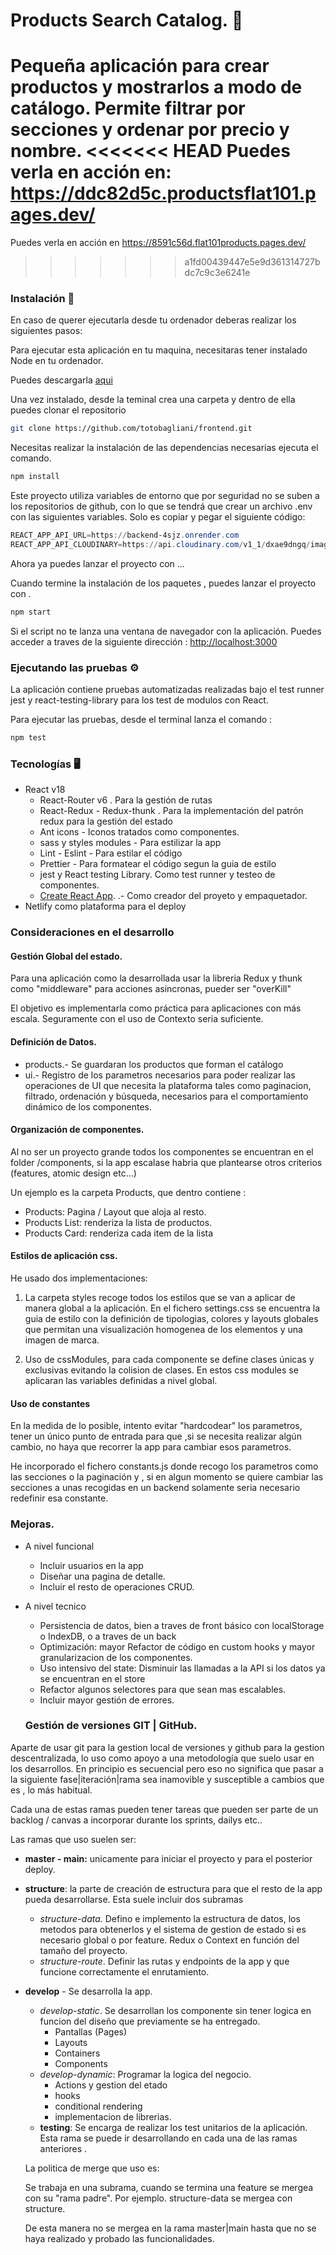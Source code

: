 # Products Search Catalog. 🛒

Pequeña aplicación para crear productos y mostrarlos a modo de catálogo.
Permite filtrar por secciones y ordenar por precio y nombre.
<<<<<<< HEAD
Puedes verla en acción en: https://ddc82d5c.productsflat101.pages.dev/
=======
Puedes verla en acción en https://8591c56d.flat101products.pages.dev/
>>>>>>> a1fd00439447e5e9d361314727bdc7c9c3e6241e

### Instalación 🔧

En caso de querer ejecutarla desde tu ordenador deberas realizar los siguientes pasos:

Para ejecutar esta aplicación en tu maquina, necesitaras tener instalado Node en tu ordenador.

Puedes descargarla [aqui](https://nodejs.org/en/)

Una vez instalado, desde la teminal crea una carpeta y dentro de ella puedes clonar el repositorio

```bash
git clone https://github.com/totobagliani/frontend.git
```

Necesitas realizar la instalación de las dependencias necesarias ejecuta el comando.

```bash
npm install
```

Este proyecto utiliza variables de entorno que por seguridad no se suben a los repositorios de github, con lo que se tendrá que crear un archivo .env con las siguientes variables. Solo es copiar y pegar el siguiente código:

```powershell
REACT_APP_API_URL=https://backend-4sjz.onrender.com
REACT_APP_API_CLOUDINARY=https://api.cloudinary.com/v1_1/dxae9dngq/image/upload

```

Ahora ya puedes lanzar el proyecto con ...

Cuando termine la instalación de los paquetes , puedes lanzar el proyecto con .

```bash
npm start
```

Si el script no te lanza una ventana de navegador con la aplicación. Puedes acceder a traves de la siguiente dirección : [http://localhost:3000](http://localhost:3000)

### Ejecutando las pruebas ⚙️

La aplicación contiene pruebas automatizadas realizadas bajo el test runner jest y react-testing-library para los test de modulos con React.

Para ejecutar las pruebas, desde el terminal lanza el comando :

```bash
npm test
```

### Tecnologías 🖥

- React v18
  - React-Router v6 . Para la gestión de rutas
  - React-Redux - Redux-thunk . Para la implementación del patrón redux para la gestión del estado
  - Ant icons - Iconos tratados como componentes.
  - sass y styles modules - Para estilizar la app
  - Lint - Eslint - Para estilar el código
  - Prettier - Para formatear el código segun la guia de estilo
  - jest y React testing Library. Como test runner y testeo de componentes.
  - [Create React App](https://github.com/facebook/create-react-app). .- Como creador del proyeto y empaquetador.
- Netlify como plataforma para el deploy

### Consideraciones en el desarrollo

#### Gestión Global del estado.

Para una aplicación como la desarrollada usar la libreria Redux y thunk como "middleware" para acciones asincronas, pueder ser "overKill"

El objetivo es implementarla como práctica para aplicaciones con más escala.
Seguramente con el uso de Contexto seria suficiente.

#### Definición de Datos.

- products.- Se guardaran los productos que forman el catálogo
- ui.- Registro de los parametros necesarios para poder realizar las operaciones de UI que necesita la plataforma tales como paginacion, filtrado, ordenación y búsqueda, necesarios para el comportamiento dinámico de los componentes.

#### Organización de componentes.

Al no ser un proyecto grande todos los componentes se encuentran en el folder /components, si la app escalase habria que plantearse otros criterios (features, atomic design etc...)

Un ejemplo es la carpeta Products, que dentro contiene :

- Products: Pagina / Layout que aloja al resto.
- Products List: renderiza la lista de productos.
- Products Card: renderiza cada item de la lista

#### Estilos de aplicación css.

He usado dos implementaciones:

1.  La carpeta styles recoge todos los estilos que se van a aplicar de manera global a la aplicación. En el fichero settings.css se encuentra la guia de estilo con la definición de tipologias, colores y layouts globales que permitan una visualización homogenea de los elementos y una imagen de marca.

2.  Uso de cssModules, para cada componente se define clases únicas y exclusivas evitando la colision de clases. En estos css modules se aplicaran las variables definidas a nivel global.

#### Uso de constantes

En la medida de lo posible, intento evitar "hardcodear" los parametros, tener un único punto de entrada para que ,si se necesita realizar algún cambio, no haya que recorrer la app para cambiar esos parametros.

He incorporado el fichero constants.js donde recogo los parametros como las secciones o la paginación y , si en algun momento se quiere cambiar las secciones a unas recogidas en un backend solamente seria necesario redefinir esa constante.

### Mejoras.

- A nivel funcional
  - Incluir usuarios en la app
  - Diseñar una pagina de detalle.
  - Incluir el resto de operaciones CRUD.
- A nivel tecnico

  - Persistencia de datos, bien a traves de front básico con localStorage o IndexDB, o a traves de un back
  - Optimización: mayor Refactor de código en custom hooks y mayor granularizacion de los componentes.
  - Uso intensivo del state: Disminuir las llamadas a la API si los datos ya se encuentran en el store
  - Refactor algunos selectores para que sean mas escalables.
  - Incluir mayor gestión de errores.

  ### Gestión de versiones GIT | GitHub.

Aparte de usar git para la gestion local de versiones y github para la gestion descentralizada, lo uso como apoyo a una metodología que suelo usar en los desarrollos. En principio es secuencial pero eso no significa que pasar a la siguiente fase|iteración|rama sea inamovible y susceptible a cambios que es , lo más habitual.

Cada una de estas ramas pueden tener tareas que pueden ser parte de un backlog / canvas a incorporar durante los sprints, dailys etc..

Las ramas que uso suelen ser:

- **master - main:** unicamente para iniciar el proyecto y para el posterior deploy.
- **structure**: la parte de creación de estructura para que el resto de la app pueda
  desarrollarse. Esta suele incluir dos subramas

  - _structure-data._ Defino e implemento la estructura de datos, los metodos para obtenerlos y el sistema de gestion de estado si es necesario global o por feature. Redux o Context en función del tamaño del proyecto.
  - _structure-route_. Definir las rutas y endpoints de la app y que funcione correctamente el enrutamiento.

- **develop** - Se desarrolla la app.

  - _develop-static_. Se desarrollan los componente sin tener logica en funcion del diseño que previamente se ha entregado.
    - Pantallas (Pages)
    - Layouts
    - Containers
    - Components
  - _develop-dynamic_: Programar la logica del negocio.
    - Actions y gestion del etado
    - hooks
    - conditional rendering
    - implementacion de librerias.
  - **testing**: Se encarga de realizar los test unitarios de la aplicación. Esta rama se puede ir desarrollando en cada una de las ramas anteriores .

  La politica de merge que uso es:

  Se trabaja en una subrama, cuando se termina una feature se mergea con su "rama padre". Por ejemplo. structure-data se mergea con structure.

  De esta manera no se mergea en la rama master|main hasta que no se haya realizado y probado las funcionalidades.
